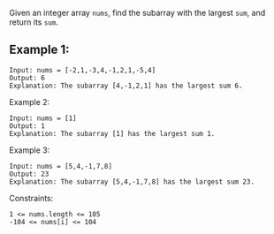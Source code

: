 Given an integer array `nums`, find the subarray with the largest `sum`, and return its `sum`.


## Example 1:

```
Input: nums = [-2,1,-3,4,-1,2,1,-5,4]
Output: 6
Explanation: The subarray [4,-1,2,1] has the largest sum 6.
```

Example 2:

```
Input: nums = [1]
Output: 1
Explanation: The subarray [1] has the largest sum 1.
```

Example 3:

```
Input: nums = [5,4,-1,7,8]
Output: 23
Explanation: The subarray [5,4,-1,7,8] has the largest sum 23.
``` 

Constraints:

```
1 <= nums.length <= 105
-104 <= nums[i] <= 104
```